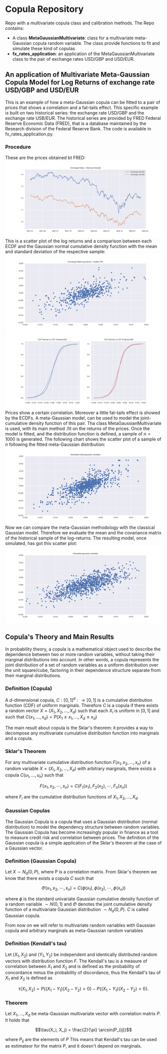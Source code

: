 # Copula Repository
Repo with a multivariate copula class and calibration methods.
The Repo contains:
- A class **MetaGaussianMultivariate**: class for a multivariate meta-Gaussian copula random variable. The class provide functions to fit and 
    simulate these kind of copulas
- **fx_rates_application**: an application of the MetaGaussianMultivariate class to the pair of 
exchange rates USD/GBP and USD/EUR.

## An application of Multivariate Meta-Gaussian Copula Model for Log Returns of exchange rate USD/GBP and USD/EUR
This is an example of how a meta-Gaussian copula can be fitted to a pair of prices that shows
a correlation and a fat-tails effect. This specific example is built on two 
historical series: the exchange rate USD/GBP and the exchange rate USB/EUR. The historical series 
are provided by FRED Federal Reserve Economic Data (FRED), that is a database maintained by 
the Research division of the Federal Reserve Bank. The code is available in fx_rates_application.py.

### Procedure
These are the prices obtained bt FRED:
![alt text](plot/rates_hist.png?raw=true)
This is a scatter plot of the log returns and a comparison between each ECDF and
 the Gaussian normal cumulative density function with the mean and standard
  deviation of the respective sample:
![alt text](plot/rates_hist_scatter.png?raw=true)
![alt text](plot/ecdf_vs_gaussian.png?raw=true)
Prices show a certain correlation. Moreover a little
fat-tails effect is showed by the ECDFs. A meta-Gaussian model, can be used to model the 
joint-cumulative density function of this pair. Tha class MetaGaussianMultivariate is used, 
with its main method .fit on the returns of the prices. Once the model is fitted, and the 
distribution function is defined, a sample of $n=1000$ is generated. The following chart shows
 the scatter plot of a sample of $n$ following the fitted meta-Gaussian distribution:
![alt text](plot/sim_copula_scatter.png?raw=true)
Now we can compare the meta-Gaussian methodology with the classical Gaussian model. Therefore we
evaluate the mean and the covariance matrix of the historical sample of the log-returns. 
The resulting model, once simulated, has got this scatter plot:
![alt text](plot/sim_gaussian_scatter.png?raw=true)


## Copula's Theory and Main Results
In probability theory, a copula is a mathematical object used to 
describe the dependence between two or more random variables, without taking their 
marginal distributions into account. In other words, a copula represents the joint 
distribution of a set of random variables as a uniform distribution over the unit 
square/cube, factoring in their dependence structure separate from their marginal 
distributions.

### Definition (Copula)
A $d$-dimensional copula, $C : [0, 1]^d : → [0, 1]$ is a cumulative distribution 
function (CDF) of uniform marginals. Therefore $C$ is a copula if there exists a random vector 
$X = (X_1, X_2, ..., X_d)$ such that each $X_i$ is uniform in $[0, 1]$ and such that
$C(x_1,...,x_d) = P(X_1\leq x_1,..., X_d\leq x_d)$

The main result about copula is the Sklar's theorem: it provides a way to decompose any 
multivariate cumulative distribution function into marginals and a copula.

### Sklar's Theorem
For any multivariate cumulative distribution function $F(x_1, x_2, ..., x_n)$ of a random variable 
$X = (X_1, X_2, ..., X_d)$ with arbitrary marginals, there exists a copula $C(u_1, ..., u_n)$ such that
```math
F(x_1, x_2, \cdots, x_n) = C(F_1(x_1), F_2(x_2), \cdots, F_n(x_n))
```
where $F_i$ are the cumulative distribution functions of $X_1, X_2, ..., X_d$

### Gaussian Copulas
The Gaussian Copula is a copula that uses a Gaussian distribution 
(normal distribution) to model the dependency structure between random variables.
The Gaussian Copula has become increasingly popular in finance as a tool to measure 
credit risk and correlation between prices. The definition of the Gaussian copula
is a simple application of the Sklar's theorem at the case of a Gaussian vector.

### Definition (Gaussian Copula)
Let $X \sim N_d(0, P)$, where P is a correlation matrix. From Sklar's theorem we know
that there exists a copula $C$ such that
```math
\Phi(x_1, x_2, \cdots, x_n) = C(\phi(x_1), \phi(x_2), \cdots, \phi(x_n))
```
where $\phi$ is the standard univariate Gaussian cumulative density function of a 
 random variable $\sim N(0, 1)$ and $\Phi$ denotes the joint cumulative density function
of a multivariate Gaussian distribution $\sim N_d(0, P)$. $C$ is called Gaussian copula.


From now on we will refer to multivariate random variables with Gaussian copula
and arbitrary marginals as meta-Gaussian random variables

### Definition (Kendall's tau)
Let $(X_1, X_2)$ and $(Y_1, Y_2)$ be independent and identically distributed random vectors
with distribution function $F$. The Kendall's tau is a measure of correlation
between $X_1$ and $X_2$ and is defined as the probability of concordance minus 
the probability of discordance, thus the Kendall's tau of $X_1$ and $X_2$ is defined as
```math
\tau(X_1, X_2) = P\{(X_1 − Y_1)(X_2 − Y_2) > 0\} − P\{(X_1 − Y_1)(X_2 − Y_2) < 0\}.
```

### Theorem
Let $X_1,\ldots, X_d$ be meta-Gaussian multivariate vector with correlation
matrix $P$. It holds that
```math
\tau(X_i, X_j) = \frac{2}{\pi} \arcsin(P_{ij})
```
where $P_{ij}$ are the elements of $P$
This means that Kendall's tau can be used as estimateor for the matrix $P$, and it doesn't 
depend on marginals. 
